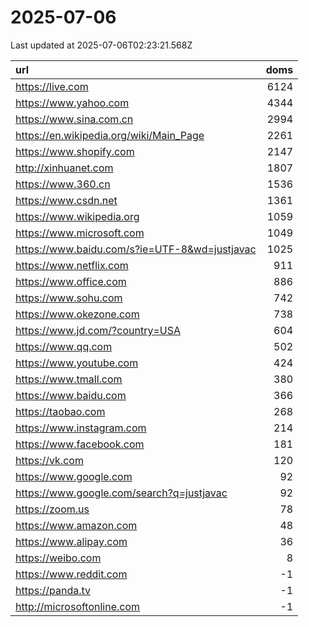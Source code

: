 # 2025-07-06

<!-- BEGIN -->
Last updated at 2025-07-06T02:23:21.568Z

url | doms
:- | -:
https://live.com | 6124
https://www.yahoo.com | 4344
https://www.sina.com.cn | 2994
https://en.wikipedia.org/wiki/Main_Page | 2261
https://www.shopify.com | 2147
http://xinhuanet.com | 1807
https://www.360.cn | 1536
https://www.csdn.net | 1361
https://www.wikipedia.org | 1059
https://www.microsoft.com | 1049
https://www.baidu.com/s?ie=UTF-8&wd=justjavac | 1025
https://www.netflix.com | 911
https://www.office.com | 886
https://www.sohu.com | 742
https://www.okezone.com | 738
https://www.jd.com/?country=USA | 604
https://www.qq.com | 502
https://www.youtube.com | 424
https://www.tmall.com | 380
https://www.baidu.com | 366
https://taobao.com | 268
https://www.instagram.com | 214
https://www.facebook.com | 181
https://vk.com | 120
https://www.google.com | 92
https://www.google.com/search?q=justjavac | 92
https://zoom.us | 78
https://www.amazon.com | 48
https://www.alipay.com | 36
https://weibo.com | 8
https://www.reddit.com | -1
https://panda.tv | -1
http://microsoftonline.com | -1
<!-- END -->
